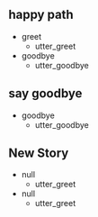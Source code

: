 ## happy path
* greet
  - utter_greet
* goodbye
  - utter_goodbye

## say goodbye
* goodbye
  - utter_goodbye

## New Story

* null
    - utter_greet
* null
    - utter_greet
